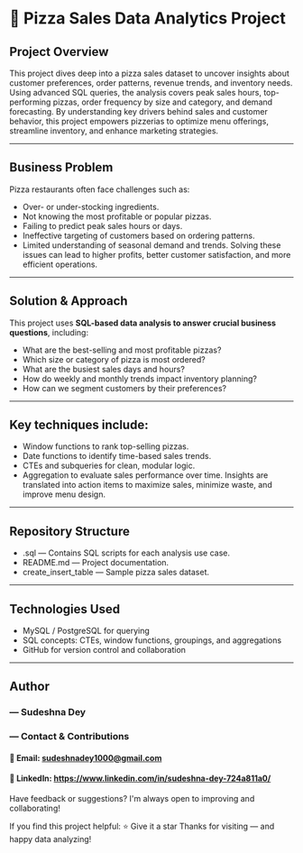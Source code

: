# 🍕 Pizza Sales Data Analytics Project

## Project Overview

This project dives deep into a pizza sales dataset to uncover insights about customer preferences, order patterns, revenue trends, and inventory needs. Using advanced SQL queries, the analysis covers peak sales hours, top-performing pizzas, order frequency by size and category, and demand forecasting.
By understanding key drivers behind sales and customer behavior, this project empowers pizzerias to optimize menu offerings, streamline inventory, and enhance marketing strategies.

---
## Business Problem
Pizza restaurants often face challenges such as:

- Over- or under-stocking ingredients.
- Not knowing the most profitable or popular pizzas.
- Failing to predict peak sales hours or days.
- Ineffective targeting of customers based on ordering patterns.
- Limited understanding of seasonal demand and trends.
Solving these issues can lead to higher profits, better customer satisfaction, and more efficient operations.
---
## Solution & Approach
This project uses **SQL-based data analysis to answer crucial business questions**, including:

- What are the best-selling and most profitable pizzas?
- Which size or category of pizza is most ordered?
- What are the busiest sales days and hours?
- How do weekly and monthly trends impact inventory planning?
- How can we segment customers by their preferences?

---
## Key techniques include:

- Window functions to rank top-selling pizzas.
- Date functions to identify time-based sales trends.
- CTEs and subqueries for clean, modular logic.
- Aggregation to evaluate sales performance over time.
Insights are translated into action items to maximize sales, minimize waste, and improve menu design.
---
## Repository Structure
- .sql — Contains SQL scripts for each analysis use case.
- README.md — Project documentation.
- create_insert_table — Sample pizza sales dataset.

---
## Technologies Used
- MySQL / PostgreSQL for querying
- SQL concepts: CTEs, window functions, groupings, and aggregations
- GitHub for version control and collaboration
---

## Author
### — Sudeshna Dey
###  — Contact & Contributions

#### 📧 Email: sudeshnadey1000@gmail.com
#### 🔗 LinkedIn: https://www.linkedin.com/in/sudeshna-dey-724a811a0/
 Have feedback or suggestions? I'm always open to improving and collaborating!
 
If you find this project helpful:
⭐ Give it a star
Thanks for visiting — and happy data analyzing!

